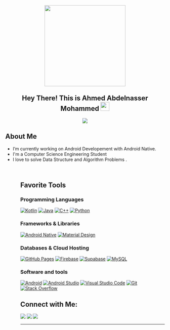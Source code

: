 

<h2 align="center">
  <img align="center" height="256px" src="https://user-images.githubusercontent.com/51513908/150689872-eaa21d9a-7c65-4662-938c-26091c09cd70.svg"> 
  <br>
  <br>
  Hey There! This is Ahmed Abdelnasser Mohammed <img src="https://media.giphy.com/media/hvRJCLFzcasrR4ia7z/giphy.gif" width="28">
</h2>


<p align="center">
  <img src="https://readme-typing-svg.herokuapp.com?color=%2336BCF7&size=48&center=true&width=500&height=100&lines= Software Enigneering ; Android+Developer;VFX+Artist;C%2B%2B+Lover">
</p>



  ## About Me
<ul>
  <li> I’m currently working on Android Developement with Android Native. </li>
  <li> I'm a Computer Science Engineering Student  </li>
  <li> I love to solve Data Structure and Algorithm Problems . </li>
<ul>

<br/>

## Favorite Tools

### Programming Languages

<p>
    <a href="https://github.com/search?q=user%3ADenverCoder1+language%3Asvg"><img alt="Kotlin" src="https://img.shields.io/badge/Kotlin-e0982c.svg?logo=kotlin&logoColor=white"></a>
    <a href="https://github.com/search?q=user%3ADenverCoder1+language%3Ajava"><img alt="Java" src="https://img.shields.io/badge/Java-007396.svg?logo=java&logoColor=white"></a>
    <a href="https://github.com/search?q=user%3ADenverCoder1+language%3Acpp"><img alt="C++" src="https://custom-icon-badges.herokuapp.com/badge/C++-9C033A.svg?logo=cpp2&logoColor=white"></a>
    <a href="https://github.com/search?q=user%3ADenverCoder1+language%3Apython"><img alt="Python" src="https://img.shields.io/badge/Python-14354C.svg?logo=python&logoColor=white"></a>
</p>

### Frameworks & Libraries

<p>
    <a href="#"><img alt="Android Native" src="https://img.shields.io/badge/Flutter-02569B.svg?logo=android-native&logoColor=green"></a>
    <a href="#"><img alt="Material Design" src="https://img.shields.io/badge/Material%20Design-0081CB.svg?logo=material-design&logoColor=white"></a>
</p>

### Databases & Cloud Hosting

<p>
    <a href="#"><img alt="GitHub Pages" src="https://img.shields.io/badge/GitHub%20Pages-327FC7.svg?logo=github&logoColor=white"></a>
    <a href="#"><img alt="Firebase" src="https://img.shields.io/badge/Firebase-orange.svg?logo=firebase&logoColor=white"></a>
    <a href="#"><img alt="Supabase" src="https://img.shields.io/badge/Supabase-black.svg?logo=supabase&logoColor=darkgreen"></a>
    <a href="#"><img alt="MySQL" src="https://img.shields.io/badge/MySQL-00f.svg?logo=mysql&logoColor=white"></a>
</p>

### Software and tools

<p>
    <a href="#"><img alt="Android" src="https://img.shields.io/badge/Android-3DDC84?logo=android&logoColor=white"></a>
    <a href="#"><img alt="Android Studio" src="https://img.shields.io/badge/Android%20Studio-008678.svg?logo=android-studio&logoColor=white"></a>
    <a href="#"><img alt="Visual Studio Code" src="https://img.shields.io/badge/Visual%20Studio%20Code-0078d7.svg?logo=visual-studio-code&logoColor=white"></a>
    <a href="#"><img alt="Git" src="https://img.shields.io/badge/Git-F05033.svg?logo=git&logoColor=white"></a>
    <a href="#"><img alt="Stack Overflow" src="https://img.shields.io/badge/-Stack%20Overflow-FE7A16?logo=stack-overflow&logoColor=white"></a>
</p>

  
## Connect with Me:
  
  <p>
<a href="https://github.com/ahmedNaser7/ahmedNaser7"><img src="https://img.shields.io/badge/-ahmedNaser7-black?logo=github&style=flat-square"/></a>
<a href="https://www.linkedin.com/in/ahmed-abd-el-nasser/"><img src="https://img.shields.io/badge/-ahmed.abdelnasser.mohamed-blue?logo=linkedin&style=flat-square"></a>
<a href="mailto:ahmed.abdelnasser.mohamed.fekry@gmail.com"><img src="https://img.shields.io/badge/-ahmed.abdelnasser.mohamed.fekry@gmail.com-black?logo=gmail&style=flat-square"/></a>
<!-- <a href="https://twitter.com/jaiswal4sudeep"><img src="https://img.shields.io/badge/-jaiswal4sudeep-blue?logo=twitter&style=flat-square"/></a> -->
</p>
  
<hr>
 


  
  
